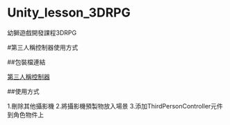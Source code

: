 # Unity_lesson_3DRPG
 幼獅遊戲開發課程3DRPG

#第三人稱控制器使用方式

##包裝檔連結

[第三人稱控制器](https://github.com/Kerwinex/Unity_lesson_3DRPG/blob/main/ThirdPersonControllerAndCamara.unitypackage)

##使用方式

1.刪除其他攝影機
2.將攝影機預製物放入場景
3.添加ThirdPersonController元件到角色物件上